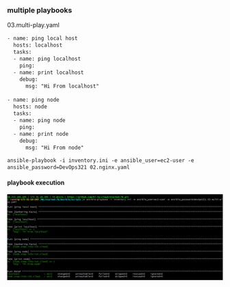 ### multiple playbooks

03.multi-play.yaml
```
- name: ping local host
  hosts: localhost
  tasks:
  - name: ping localhost
    ping:
  - name: print localhost
    debug:
      msg: "Hi From localhost"

- name: ping node
  hosts: node
  tasks:
  - name: ping node
    ping:
  - name: print node
    debug: 
      msg: "Hi From node"
```
```
ansible-playbook -i inventory.ini -e ansible_user=ec2-user -e ansible_password=DevOps321 02.nginx.yaml
```
#### playbook execution
![Image](../img/multi-playbook.png)